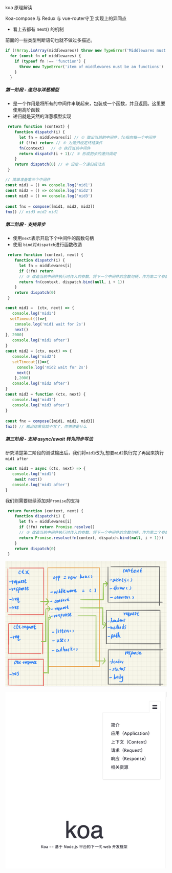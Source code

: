 
koa 原理解读





Koa-compose 与 Redux 与 vue-router守卫 实现上的异同点
* 看上去都有 next() 的机制

前面的一些类型判断语句也就不做过多描述。
```js
if (!Array.isArray(middlewares)) throw new TypeError('Middlewares must be an array')
  for (const fn of middlewares) {
    if (typeof fn !== 'function') {
      throw new TypeError('item of middlewares must be an functions')
    }
  }
```

##### 第一阶段 - 递归与洋葱模型
* 是一个作用是将所有的中间件串联起来，包装成一个函数，并且返回。这里要使用高阶函数
* 递归就是天然的洋葱模型实现
```js
 return function (context) {
    function dispatch(i) {
      let fn = middlewares[i] // ① 取出当前的中间件，fn指向每一个中间件
      if (!fn) return // ④ 为递归设定终结条件
      fn(context)   // ② 执行当前中间件
      return dispatch(i + 1)// ③ 形成初步的递归调用
    }
    return dispatch(0) // ④ 设定一个递归启动点
 }
```
```js
// 简单准备第三个中间件
const mid1 = () => console.log('mid1')
const mid2 = () => console.log('mid2')
const mid3 = () => console.log('mid3')

const fnx = compose([mid1, mid2, mid3]) 
fnx() // mid3 mid2 mid1
```
##### 第二阶段 - 支持异步
* 使用`next`表示开启下个中间件的函数句柄
* 使用 `bind`对`dispatch`进行函数改造
```js
 return function (context, next) {
    function dispatch(i) {
      let fn = middlewares[i]
      if (!fn) return
      // ⑤ 改造当前中间件执行时传入的参数，将下一个中间件的含数句柄，作为第二个参数 next 传入
      return fn(context, dispatch.bind(null, i + 1))
    }
    return dispatch(0)
 }
```
```js
const mid1 =  (ctx, next) => {
   console.log('mid1')
  setTimeout(()=>{
    console.log('mid1 wait for 2s')
    next()
}, 2000)
   console.log('mid1 after')
}
const mid2 = (ctx, next) => {
   console.log('mid2')
   setTimeout(()=>{
     console.log('mid2 wait for 2s')
     next()
    },2000)
   console.log('mid2 after')
}
const mid3 = function (ctx, next) {
   console.log('mid3')
   console.log('mid3 after')
}

const fnx = compose([mid1, mid2, mid3]) 
fnx() // 输出结果我就不写了，你猜猜是什么
```

##### 第三阶段 - 支持 async/await 转为同步写法
研究清楚第二阶段的测试输出后，我们将`mid1`改为,想要`mid2`执行完了再回来执行`mid1 after`
```js
const mid1 = async (ctx, next) => {
   console.log('mid1')
    await next()
   console.log('mid1 after')
}
```
我们则需要继续添加对`Promise`的支持

```js
 return function (context, next) {
    function dispatch(i) {
      let fn = middlewares[i]
      if (!fn) return Promise.resolve()
      // ⑤ 改造当前中间件执行时传入的参数，将下一个中间件的含数句柄，作为第二个参数 next 传入
      return Promise.resolve(fn(context, dispatch.bind(null, i + 1)))
    }
    return dispatch(0)
 }
```


![](/blog_assets/koa-hand-by-hand.png)

![](/blog_assets/koa-official.png)
